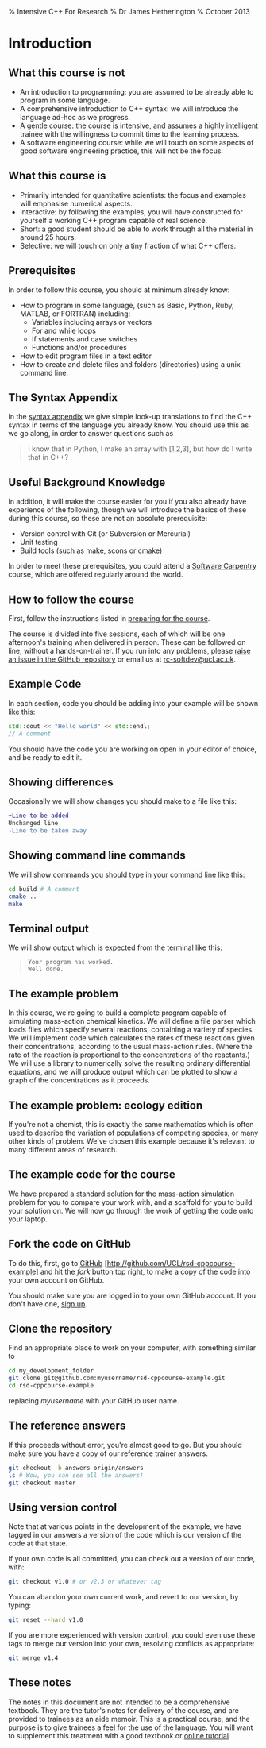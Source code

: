 % Intensive C++ For Research
% Dr James Hetherington
% October 2013


Introduction
============

What this course is not
-----------------------

* An introduction to programming: you are assumed to be already able to program in some language.
* A comprehensive introduction to C++ syntax: we will introduce the language ad-hoc as we progress.
* A gentle course: the course is intensive, and assumes a highly intelligent trainee with the willingness to commit time to the learning process.
* A software engineering course: while we will touch on some aspects of good software engineering practice, this will not be the focus.

What this course is
-------------------

* Primarily intended for quantitative scientists: the focus and examples will emphasise numerical aspects.
* Interactive: by following the examples, you will have constructed for yourself a working C++ program capable of real science.
* Short: a good student should be able to work through all the material in around 25 hours.
* Selective: we will touch on only a tiny fraction of what C++ offers.

Prerequisites
-------------

In order to follow this course, you should at minimum already know:

* How to program in some language, (such as Basic, Python, Ruby, MATLAB, or FORTRAN) including:
  * Variables including arrays or vectors
  * For and while loops
  * If statements and case switches
  * Functions and/or procedures
* How to edit program files in a text editor
* How to create and delete files and folders (directories) using a unix command line.

The Syntax Appendix
-------------------

In the [syntax appendix](../appendices/syntax.md) we give simple look-up translations to find the C++ syntax
in terms of the language you already know. You should use this as we go along, in order to answer questions such as

> I know that in Python, I make an array with [1,2,3], but how do I write that in C++?

Useful Background Knowledge
----------------------

In addition, it will make the course easier for you if you
also already have experience of the following, though we will introduce 
the basics of these during this course, so these are not an absolute prerequisite:

* Version control with Git (or Subversion or Mercurial)
* Unit testing
* Build tools (such as make, scons or cmake)

In order to meet these prerequisites, you could attend a [Software Carpentry](http://softwarecarpentry.org) course, 
which are offered regularly around the world.

How to follow the course
------------------------

First, follow the instructions listed in [preparing for the course](../appendices/preparation.md).

The course is divided into five sessions, each of which will be one afternoon's training when delivered in person.
These can be followed on line, without a hands-on-trainer. If you run into any problems, 
please [raise an issue in the GitHub repository](https://github.com/UCL/rsd-cppcourse/issues) or email us at rc-softdev@ucl.ac.uk.

Example Code
------------

In each section, code you should be adding into your example will be shown like this:

``` cpp
std::cout << "Hello world" << std::endl;
// A comment
```

You should have the code you are working on open in your editor of choice, and be ready to edit it.

Showing differences
-------------------

Occasionally we will show changes you should make to a file like this:

``` Diff
+Line to be added
Unchanged line
-Line to be taken away
```

Showing command line commands
-----------------------------

We will show commands you should type in your command line like this:

``` Bash
cd build # A comment
cmake ..
make
```

Terminal output
---------------

We will show output which is expected from the terminal like this:

> ```
> Your program has worked.
> Well done.
> ```

The example problem
-------------------

In this course, we're going to build a complete program capable of simulating mass-action chemical kinetics.
We will define a file parser which loads files which specify several reactions, containing a variety of species.
We will implement code which calculates the rates of these reactions given their concentrations, according to the usual
mass-action rules. (Where the rate of the reaction is proportional to the concentrations of the reactants.)
We will use a library to numerically solve the resulting ordinary differential equations, and we will produce output
which can be plotted to show a graph of the concentrations as it proceeds.

The example problem: ecology edition
------------------------------------

If you're not a chemist, this is exactly the same mathematics which is often used to describe the variation of populations of competing species,
or many other kinds of problem. We've chosen this example because it's relevant to many different areas of research.

The example code for the course
-------------------------------

We have prepared a standard solution for the mass-action simulation problem for you to compare your work with, and
a scaffold for you to build your solution on. We will now go through the work of getting the code onto your laptop.

Fork the code on GitHub
-----------------------

To do this, first, go to [GitHub](https://github.com/UCL/rsd-cppcourse-example) [http://github.com/UCL/rsd-cppcourse-example] and hit the *fork* button top right, to make a copy of the code into your own account
on GitHub. 

You should make sure you are logged in to your own GitHub account. 
If you don't have one, [sign up](http://github.com).

Clone the repository
--------------------

Find an appropriate place to work on your computer, with something similar to

``` Bash
cd my_development_folder
git clone git@github.com:myusername/rsd-cppcourse-example.git
cd rsd-cppcourse-example
```

replacing *myusername* with your GitHub user name.

## The reference answers

If this proceeds without error, you're almost good to go. But you should make sure you have a copy of our reference trainer answers.

``` Bash
git checkout -b answers origin/answers
ls # Wow, you can see all the answers!
git checkout master
```

Using version control
---------------------

Note that at various points in the development of the example, we have tagged in our answers a version of the code which is our version of the code at that state.

If your own code is all committed, you can check out a version of our code, with:

``` Bash
git checkout v1.0 # or v2.3 or whatever tag
```

You can abandon your own current work, and revert to our version, by typing:

``` Bash
git reset --hard v1.0
```

If you are more experienced with version control, you
could even use these tags to merge our version into your own, resolving conflicts as appropriate:

``` Bash
git merge v1.4
```

These notes
-----------

The notes in
this document are not intended to be a comprehensive textbook. They are the tutor's notes for delivery of the course,
and are provided to trainees as an aide memoir. This is a practical course, and the purpose is to give trainees a
feel for the use of the language. You will want to supplement this treatment with a good textbook 
or [online tutorial](http://www.cplusplus.com/doc/tutorial/).
